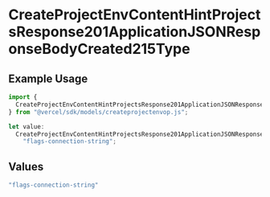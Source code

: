 # CreateProjectEnvContentHintProjectsResponse201ApplicationJSONResponseBodyCreated215Type

## Example Usage

```typescript
import {
  CreateProjectEnvContentHintProjectsResponse201ApplicationJSONResponseBodyCreated215Type,
} from "@vercel/sdk/models/createprojectenvop.js";

let value:
  CreateProjectEnvContentHintProjectsResponse201ApplicationJSONResponseBodyCreated215Type =
    "flags-connection-string";
```

## Values

```typescript
"flags-connection-string"
```
